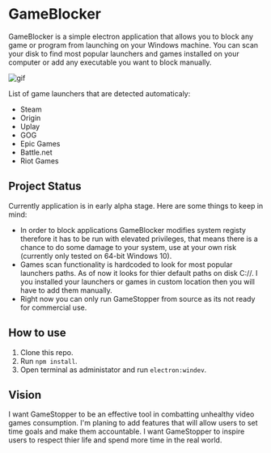 # GameBlocker

GameBlocker is a simple electron application that allows you to block any game or program from launching on your Windows machine. You can scan your disk to find most popular launchers and games installed on your computer or add any executable you want to block manually.

![gif](./gif.gif)

List of game launchers that are detected automaticaly:

- Steam
- Origin
- Uplay
- GOG
- Epic Games
- Battle.net
- Riot Games

## Project Status

Currently application is in early alpha stage. Here are some things to keep in mind:

- In order to block applications GameBlocker modifies system registy therefore it has to be run with elevated privileges, that means there is a chance to do some damage to your system, use at your own risk (currently only tested on 64-bit Windows 10).
- Games scan functionality is hardcoded to look for most popular launchers paths. As of now it looks for thier default paths on disk C://. I you installed your launchers or games in custom location then you will have to add them manually.
- Right now you can only run GameStopper from source as its not ready for commercial use.

## How to use

1. Clone this repo.
2. Run `npm install`.
3. Open terminal as administator and run `electron:windev`.

## Vision

I want GameStopper to be an effective tool in combatting unhealthy video games consumption. I'm planing to add features that will allow users to set time goals and make them accountable. I want GameStopper to inspire users to respect thier life and spend more time in the real world.
